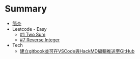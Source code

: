 # Summary

 * [簡介](README.md)
 * Leetcode - Easy
   * [#1 Two Sum](articles/Leetcode/easy/1.md)
   * [#7 Reverse Integer](articles/Leetcode/easy/7.md)
 * Tech
   * [建立gitbook並可在VSCode與HackMD編輯推送至GitHub](articles/Tech/Other/20210328/20210328.md)

